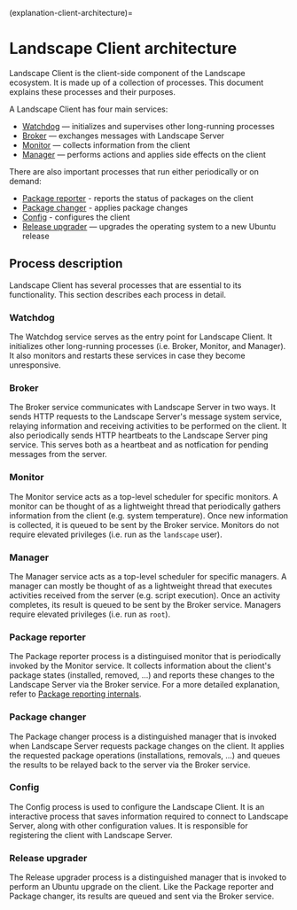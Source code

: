 (explanation-client-architecture)=
# Landscape Client architecture

Landscape Client is the client-side component of the Landscape ecosystem.
It is made up of a collection of processes.
This document explains these processes and their purposes.

A Landscape Client has four main services:

  * [Watchdog](#watchdog) — initializes and supervises other long-running processes
  * [Broker](#broker) — exchanges messages with Landscape Server
  * [Monitor](#monitor) — collects information from the client
  * [Manager](#manager) — performs actions and applies side effects on the client

There are also important processes that run either periodically or on demand:

  * [Package reporter](#package-reporter) - reports the status of packages on the client
  * [Package changer](#package-changer) - applies package changes
  * [Config](#config) - configures the client
  * [Release upgrader](#release-upgrader) — upgrades the operating system to a new Ubuntu release

## Process description

Landscape Client has several processes that are essential to its functionality.
This section describes each process in detail.

### Watchdog

The Watchdog service serves as the entry point for Landscape Client.
It initializes other long-running processes (i.e. Broker, Monitor, and Manager).
It also monitors and restarts these services in case they become unresponsive.

### Broker

The Broker service communicates with Landscape Server in two ways.
It sends HTTP requests to the Landscape Server's message system service, relaying information and
receiving activities to be performed on the client.
It also periodically sends HTTP heartbeats to the Landscape Server ping service.
This serves both as a heartbeat and as notfication for pending messages from the server.

### Monitor

The Monitor service acts as a top-level scheduler for specific monitors.
A monitor can be thought of as a lightweight thread that periodically gathers information from the client (e.g. system temperature).
Once new information is collected, it is queued to be sent by the Broker service.
Monitors do not require elevated privileges (i.e. run as the `landscape` user).

### Manager

The Manager service acts as a top-level scheduler for specific managers.
A manager can mostly be thought of as a lightweight thread that executes activities received from the server (e.g. script execution).
Once an activity completes, its result is queued to be sent by the Broker service.
Managers require elevated privileges (i.e. run as `root`).

### Package reporter

The Package reporter process is a distinguised monitor that is periodically invoked by the Monitor service.
It collects information about the client's package states (installed, removed, ...) and reports these changes to the Landscape Server via the Broker service.
For a more detailed explanation, refer to [Package reporting internals](explanation-package-reporting).

### Package changer

The Package changer process is a distinguished manager that is invoked when Landscape Server requests package
changes on the client.
It applies the requested package operations (installations, removals, ...) and queues the results to be relayed back to the server via the Broker service.

### Config

The Config process is used to configure the Landscape Client.
It is an interactive process that saves information required to connect to Landscape Server, along with other configuration values.
It is responsible for registering the client with Landscape Server.

### Release upgrader

The Release upgrader process is a distinguished manager that is invoked to perform an Ubuntu upgrade on the client.
Like the Package reporter and Package changer, its results are queued and sent via the Broker service.
